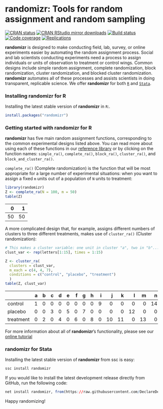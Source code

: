 randomizr: Tools for random assignment and random sampling
================

<!-- README.md is generated from README.Rmd. Please edit that file -->

[![CRAN
status](https://www.r-pkg.org/badges/version/randomizr)](https://cran.r-project.org/package=randomizr)
[![CRAN RStudio mirror
downloads](https://cranlogs.r-pkg.org/badges/grand-total/randomizr?color=green)](https://r-pkg.org/pkg/randomizr)
[![Build
status](https://github.com/DeclareDesign/randomizr/workflows/R-CMD-check/badge.svg)](https://github.com/DeclareDesign/randomizr/actions)
[![Code
coverage](https://codecov.io/gh/DeclareDesign/randomizr/branch/master/graph/badge.svg?token=wwi1lF13Se)](https://codecov.io/gh/DeclareDesign/randomizr)
[![Replications](https://softwarecite.com/badge/randomizr)](https://softwarecite.com/package/randomizr)

**randomizr** is designed to make conducting field, lab, survey, or
online experiments easier by automating the random assignment process.
Social and lab scientists conducting experiments need a process to
assign individuals or units of observation to treatment or control
wings. Common designs include simple random assignment, complete
randomization, block randomization, cluster randomization, and blocked
cluster randomization. **randomizr** automates all of these processes
and assists scientists in doing transparent, replicable science. We
offer **randomizr** for both
[`R`](https://declaredesign.org/r/randomizr) and
[`Stata`](https://declaredesign.org/stata/randomizr).

### Installing randomizr for R

Installing the latest stable version of **randomizr** in `R`:.

``` r
install.packages("randomizr")
```

### Getting started with randomizr for R

**randomizr** has five main random assignment functions, corresponding
to the common experimental designs listed above. You can read more about
using each of these functions in our [reference
library](https://declaredesign.org/r/randomizr/reference/) or by
clicking on the function names: `simple_ra()`, `complete_ra()`,
`block_ra()`, `cluster_ra()`, and `block_and_cluster_ra()`.

`complete_ra()` (Complete randomization) is the function that will be
most appropriate for a large number of experimental situations: when you
want to assign a fixed `m` units out of a population of `N` units to
treatment:

``` r
library(randomizr)
Z <- complete_ra(N = 100, m = 50)
table(Z)
```

|   0 |   1 |
|----:|----:|
|  50 |  50 |

A more complicated design that, for example, assigns different numbers
of clusters to three different treatments, makes use of `cluster_ra()`
(Cluster randomization):

``` r
# This makes a cluster variable: one unit in cluster "a", two in "b"...
clust_var <- rep(letters[1:15], times = 1:15)

Z <- cluster_ra(
  clusters = clust_var,
  m_each = c(4, 4, 7),
  conditions = c("control", "placebo", "treatment")
  )
table(Z, clust_var)
```

|           |   a |   b |   c |   d |   e |   f |   g |   h |   i |   j |   k |   l |   m |   n |   o |
|:----------|----:|----:|----:|----:|----:|----:|----:|----:|----:|----:|----:|----:|----:|----:|----:|
| control   |   1 |   0 |   0 |   0 |   0 |   0 |   0 |   0 |   9 |   0 |   0 |   0 |   0 |  14 |  15 |
| placebo   |   0 |   0 |   3 |   0 |   5 |   0 |   7 |   0 |   0 |   0 |   0 |  12 |   0 |   0 |   0 |
| treatment |   0 |   2 |   0 |   4 |   0 |   6 |   0 |   8 |   0 |  10 |  11 |   0 |  13 |   0 |   0 |

For more information about all of **randomizr**’s functionality, please
see our [online
tutorial](https://declaredesign.org/r/randomizr/articles/randomizr_vignette.html)

### randomizr for Stata

Installing the latest stable version of **randomizr** from ssc is easy:

``` r
ssc install randomizr
```

If you would like to install the latest development release directly
from GitHub, run the following code:

``` r
net install randomizr, from(https://raw.githubusercontent.com/DeclareDesign/strandomizr/master/) replace
```

Happy randomizing!
